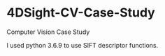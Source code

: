 # 4DSight-CV-Case-Study
Computer Vision Case Study

I used python 3.6.9 to use SIFT descriptor functions.
